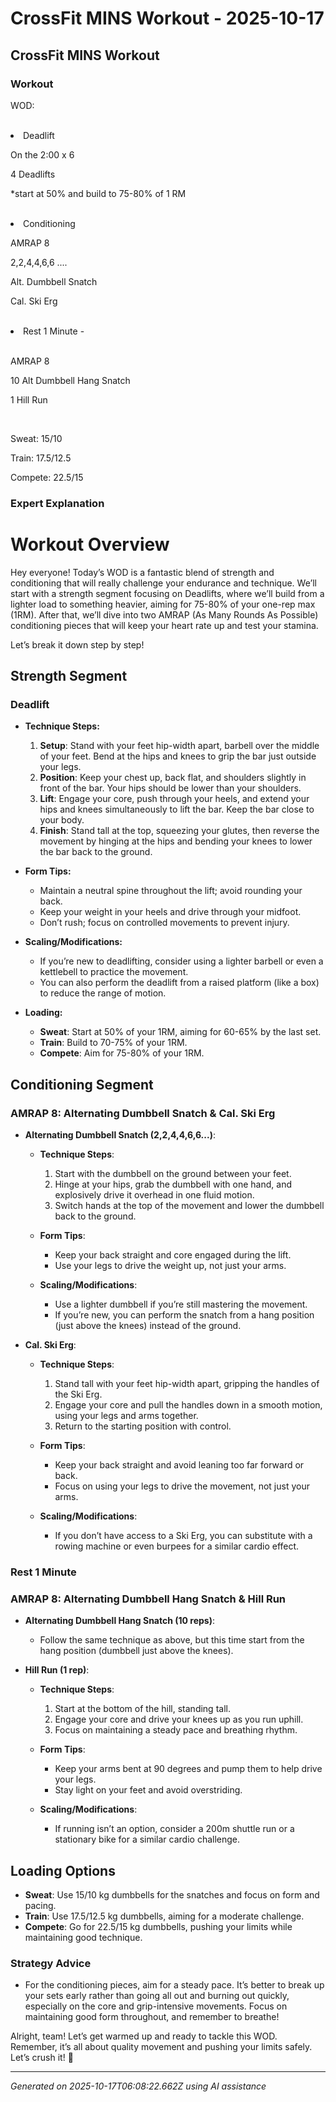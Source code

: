 # CrossFit MINS Workout - 2025-10-17

## CrossFit MINS Workout

### Workout
<p class="mb-2">WOD:</p><br><li class="ml-4">Deadlift</li><p class="mb-2">On the 2:00 x 6</p><p class="mb-2">4 Deadlifts</p><p class="mb-2">*start at 50% and build to 75-80% of 1 RM</p><br><li class="ml-4">Conditioning</li><p class="mb-2">AMRAP 8</p><p class="mb-2">2,2,4,4,6,6 ....</p><p class="mb-2">Alt. Dumbbell Snatch</p><p class="mb-2">Cal. Ski Erg</p><br><li class="ml-4">Rest 1 Minute -</li><br><p class="mb-2">AMRAP 8</p><p class="mb-2">10 Alt Dumbbell Hang Snatch</p><p class="mb-2">1 Hill Run</p><br><p class="mb-2">Sweat: 15/10</p><p class="mb-2">Train: 17.5/12.5</p><p class="mb-2">Compete: 22.5/15</p>

### Expert Explanation
# Workout Overview

Hey everyone! Today’s WOD is a fantastic blend of strength and conditioning that will really challenge your endurance and technique. We’ll start with a strength segment focusing on Deadlifts, where we’ll build from a lighter load to something heavier, aiming for 75-80% of your one-rep max (1RM). After that, we’ll dive into two AMRAP (As Many Rounds As Possible) conditioning pieces that will keep your heart rate up and test your stamina. 

Let’s break it down step by step!

## Strength Segment

### Deadlift

- **Technique Steps:**
    1. **Setup**: Stand with your feet hip-width apart, barbell over the middle of your feet. Bend at the hips and knees to grip the bar just outside your legs.
    2. **Position**: Keep your chest up, back flat, and shoulders slightly in front of the bar. Your hips should be lower than your shoulders.
    3. **Lift**: Engage your core, push through your heels, and extend your hips and knees simultaneously to lift the bar. Keep the bar close to your body.
    4. **Finish**: Stand tall at the top, squeezing your glutes, then reverse the movement by hinging at the hips and bending your knees to lower the bar back to the ground.

- **Form Tips:**
    - Maintain a neutral spine throughout the lift; avoid rounding your back.
    - Keep your weight in your heels and drive through your midfoot.
    - Don’t rush; focus on controlled movements to prevent injury.

- **Scaling/Modifications:**
    - If you’re new to deadlifting, consider using a lighter barbell or even a kettlebell to practice the movement.
    - You can also perform the deadlift from a raised platform (like a box) to reduce the range of motion.

- **Loading:**
    - **Sweat**: Start at 50% of your 1RM, aiming for 60-65% by the last set.
    - **Train**: Build to 70-75% of your 1RM.
    - **Compete**: Aim for 75-80% of your 1RM.

## Conditioning Segment

### AMRAP 8: Alternating Dumbbell Snatch & Cal. Ski Erg

- **Alternating Dumbbell Snatch (2,2,4,4,6,6...)**:
    - **Technique Steps**:
        1. Start with the dumbbell on the ground between your feet.
        2. Hinge at your hips, grab the dumbbell with one hand, and explosively drive it overhead in one fluid motion.
        3. Switch hands at the top of the movement and lower the dumbbell back to the ground.
    
    - **Form Tips**:
        - Keep your back straight and core engaged during the lift.
        - Use your legs to drive the weight up, not just your arms.
    
    - **Scaling/Modifications**:
        - Use a lighter dumbbell if you’re still mastering the movement.
        - If you’re new, you can perform the snatch from a hang position (just above the knees) instead of the ground.

- **Cal. Ski Erg**:
    - **Technique Steps**:
        1. Stand tall with your feet hip-width apart, gripping the handles of the Ski Erg.
        2. Engage your core and pull the handles down in a smooth motion, using your legs and arms together.
        3. Return to the starting position with control.
    
    - **Form Tips**:
        - Keep your back straight and avoid leaning too far forward or back.
        - Focus on using your legs to drive the movement, not just your arms.

    - **Scaling/Modifications**:
        - If you don’t have access to a Ski Erg, you can substitute with a rowing machine or even burpees for a similar cardio effect.

### Rest 1 Minute

### AMRAP 8: Alternating Dumbbell Hang Snatch & Hill Run

- **Alternating Dumbbell Hang Snatch (10 reps)**:
    - Follow the same technique as above, but this time start from the hang position (dumbbell just above the knees).
  
- **Hill Run (1 rep)**:
    - **Technique Steps**:
        1. Start at the bottom of the hill, standing tall.
        2. Engage your core and drive your knees up as you run uphill.
        3. Focus on maintaining a steady pace and breathing rhythm.
    
    - **Form Tips**:
        - Keep your arms bent at 90 degrees and pump them to help drive your legs.
        - Stay light on your feet and avoid overstriding.

    - **Scaling/Modifications**:
        - If running isn’t an option, consider a 200m shuttle run or a stationary bike for a similar cardio challenge.

## Loading Options

- **Sweat**: Use 15/10 kg dumbbells for the snatches and focus on form and pacing.
- **Train**: Use 17.5/12.5 kg dumbbells, aiming for a moderate challenge.
- **Compete**: Go for 22.5/15 kg dumbbells, pushing your limits while maintaining good technique.

### Strategy Advice

- For the conditioning pieces, aim for a steady pace. It’s better to break up your sets early rather than going all out and burning out quickly, especially on the core and grip-intensive movements. Focus on maintaining good form throughout, and remember to breathe!

Alright, team! Let’s get warmed up and ready to tackle this WOD. Remember, it’s all about quality movement and pushing your limits safely. Let’s crush it! 💪

---
*Generated on 2025-10-17T06:08:22.662Z using AI assistance*
